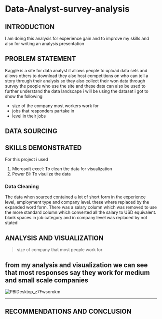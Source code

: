 # Data-Analyst-survey-analysis

## INTRODUCTION
I am doing this analysis for experience gain and to improve my skills and also for writing an analysis presentation

## PROBLEM STATEMENT
Kaggle is a site for data analyst it allows people to upload data sets and allows others to download they also host competitions on who can tell a story through their analysis
so they also collect their won data through survey the people who use the site and these data can also be used to further understand the data landscape
i will be using the dataset i got to show the following
- size of the company most workers work for
- jobs that responders partake in
- level in their jobs
## DATA SOURCING

## SKILLS DEMONSTRATED
For this project i used 

1. Microsoft excel: To clean the data for visualization 
2. Power BI: To visulize the data
### Data Cleaning
The data when sourced contained a lot of short form in the experience level, employment type and company level. these where replaced by the expanded word form.
There was a salary column which was removed to use the more standard column which converted all the salary to USD equivalent.
blank spaces in job category and in company level was replaced by not stated

## ANALYSIS AND VISUALIZATION
> size of company that most people work for

from my analysis and visualization we can see that most responses say they work for medium and small scale companies 
---
![PBIDesktop_z7Fwsorokm](https://github.com/user-attachments/assets/c3d02e7f-02dd-4523-804f-07a4d37ef061)

---

## RECOMMENDATIONS AND CONCLUSION
